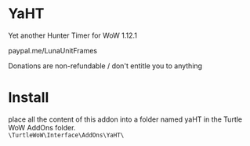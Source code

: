 # YaHT
Yet another Hunter Timer for WoW 1.12.1

paypal.me/LunaUnitFrames

Donations are non-refundable / don't entitle you to anything

# Install
place all the content of this addon into a folder named yaHT in the Turtle WoW AddOns folder.  
`\TurtleWoW\Interface\AddOns\YaHT\`